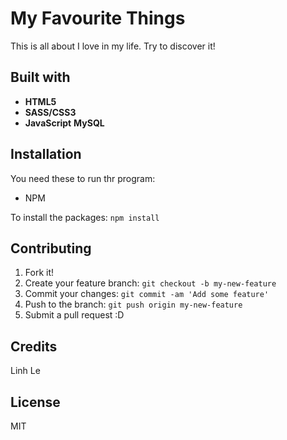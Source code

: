 # My Favourite Things
This is all about I love in my life. Try to discover it!

## Built with
* **HTML5**
* **SASS/CSS3**
* **JavaScript**
**MySQL**

## Installation 
You need these to run thr program:

* NPM

To install the packages: `npm install`

## Contributing 

1. Fork it!
2. Create your feature branch: `git checkout -b my-new-feature`
3. Commit your changes: `git commit -am 'Add some feature'`
4. Push to the branch: `git push origin my-new-feature`
5. Submit a pull request :D

## Credits

Linh Le 


## License
MIT